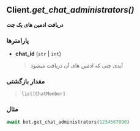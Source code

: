 ## Client.*get_chat_administrators()*

**دریافت ادمین های یک چت**

### پارامترها

- **chat_id** (`str` | `int`)
    > آیدی چتی که ادمین های آن دریافت میشود

### مقدار بازگشتی

> `list[ChatMember]`

### مثال

```python
await bot.get_chat_administrators(1234567890)
```
